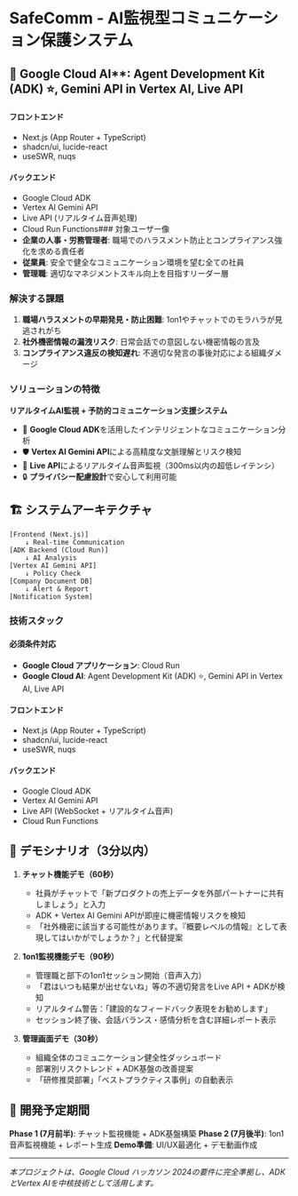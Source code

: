 # SafeComm - AI監視型コミュニケーション保護システム

## 🎯 Google Cloud AI**: Agent Development Kit (ADK) ⭐️, Gemini API in Vertex AI, Live API

#### フロントエンド
- Next.js (App Router + TypeScript)
- shadcn/ui, lucide-react
- useSWR, nuqs

#### バックエンド
- Google Cloud ADK
- Vertex AI Gemini API
- Live API (リアルタイム音声処理)
- Cloud Run Functions### 対象ユーザー像
- **企業の人事・労務管理者**: 職場でのハラスメント防止とコンプライアンス強化を求める責任者
- **従業員**: 安全で健全なコミュニケーション環境を望む全ての社員
- **管理職**: 適切なマネジメントスキル向上を目指すリーダー層

### 解決する課題
1. **職場ハラスメントの早期発見・防止困難**: 1on1やチャットでのモラハラが見逃されがち
2. **社外機密情報の漏洩リスク**: 日常会話での意図しない機密情報の言及
3. **コンプライアンス違反の検知遅れ**: 不適切な発言の事後対応による組織ダメージ

### ソリューションの特徴
**リアルタイムAI監視 + 予防的コミュニケーション支援システム**

- 🤖 **Google Cloud ADK**を活用したインテリジェントなコミュニケーション分析
- 🛡️ **Vertex AI Gemini API**による高精度な文脈理解とリスク検知
- 🎤 **Live API**によるリアルタイム音声監視（300ms以内の超低レイテンシ）
- 🔒 **プライバシー配慮設計**で安心して利用可能

## 🏗️ システムアーキテクチャ

```
[Frontend (Next.js)]
    ↓ Real-time Communication
[ADK Backend (Cloud Run)]
    ↓ AI Analysis
[Vertex AI Gemini API]
    ↓ Policy Check
[Company Document DB]
    ↓ Alert & Report
[Notification System]
```

### 技術スタック

#### 必須条件対応
- **Google Cloud アプリケーション**: Cloud Run
- **Google Cloud AI**: Agent Development Kit (ADK) ⭐️, Gemini API in Vertex AI, Live API

#### フロントエンド
- Next.js (App Router + TypeScript)
- shadcn/ui, lucide-react
- useSWR, nuqs

#### バックエンド
- Google Cloud ADK
- Vertex AI Gemini API  
- Live API (WebSocket + リアルタイム音声)
- Cloud Run Functions

## 🎥 デモシナリオ（3分以内）

1. **チャット機能デモ（60秒）**
   - 社員がチャットで「新プロダクトの売上データを外部パートナーに共有しましょう」と入力
   - ADK + Vertex AI Gemini APIが即座に機密情報リスクを検知
   - 「社外機密に該当する可能性があります。『概要レベルの情報』として表現してはいかがでしょうか？」と代替提案

2. **1on1監視機能デモ（90秒）**
   - 管理職と部下の1on1セッション開始（音声入力）
   - 「君はいつも結果が出せないね」等の不適切発言をLive API + ADKが検知
   - リアルタイム警告：「建設的なフィードバック表現をお勧めします」
   - セッション終了後、会話バランス・感情分析を含む詳細レポート表示

3. **管理画面デモ（30秒）**
   - 組織全体のコミュニケーション健全性ダッシュボード
   - 部署別リスクトレンド + ADK基盤の改善提案
   - 「研修推奨部署」「ベストプラクティス事例」の自動表示

## 🚀 開発予定期間

**Phase 1 (7月前半)**: チャット監視機能 + ADK基盤構築
**Phase 2 (7月後半)**: 1on1音声監視機能 + レポート生成
**Demo準備**: UI/UX最適化 + デモ動画作成

---

*本プロジェクトは、Google Cloud ハッカソン 2024の要件に完全準拠し、ADKとVertex AIを中核技術として活用します。*
